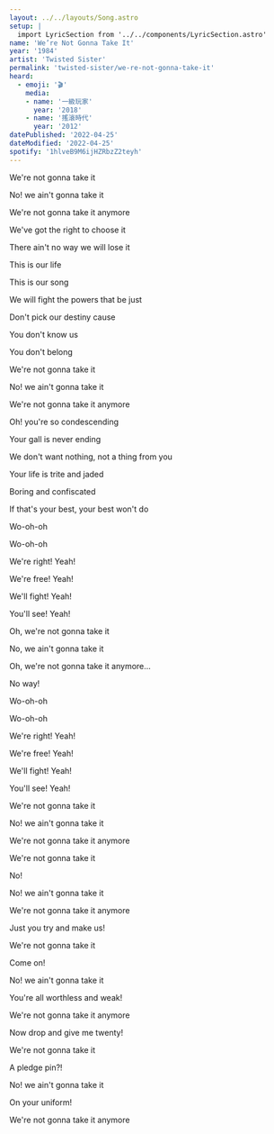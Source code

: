 ```yaml
---
layout: ../../layouts/Song.astro
setup: |
  import LyricSection from '../../components/LyricSection.astro'
name: 'We’re Not Gonna Take It'
year: '1984'
artist: 'Twisted Sister'
permalink: 'twisted-sister/we-re-not-gonna-take-it'
heard:
  - emoji: '🎬'
    media:
    - name: '一級玩家'
      year: '2018'
    - name: '搖滾時代'
      year: '2012'
datePublished: '2022-04-25'
dateModified: '2022-04-25'
spotify: '1hlveB9M6ijHZRbzZ2teyh'
---
```

<LyricSection>

We're not gonna take it

No! we ain't gonna take it

We're not gonna take it anymore

</LyricSection>

<LyricSection>

We've got the right to choose it

There ain't no way we will lose it

This is our life

This is our song

We will fight the powers that be just

Don't pick our destiny cause

You don't know us

You don't belong

</LyricSection>

<LyricSection>

We're not gonna take it

No! we ain't gonna take it

We're not gonna take it anymore

</LyricSection>

<LyricSection>

Oh! you're so condescending

Your gall is never ending

We don't want nothing, not a thing from you

</LyricSection>

<LyricSection>

Your life is trite and jaded

Boring and confiscated

If that's your best, your best won't do

</LyricSection>

<LyricSection>

Wo-oh-oh

Wo-oh-oh

We're right! Yeah!

We're free! Yeah!

We'll fight! Yeah!

You'll see! Yeah!

</LyricSection>

<LyricSection>

Oh, we're not gonna take it

No, we ain't gonna take it

Oh, we're not gonna take it anymore...

No way!

</LyricSection>

<LyricSection>

Wo-oh-oh

Wo-oh-oh

We're right! Yeah!

We're free! Yeah!

We'll fight! Yeah!

You'll see! Yeah!

</LyricSection>

<LyricSection>

We're not gonna take it

No! we ain't gonna take it

We're not gonna take it anymore

We're not gonna take it

No!

No! we ain't gonna take it

We're not gonna take it anymore

Just you try and make us!

</LyricSection>

<LyricSection>

We're not gonna take it

Come on!

No! we ain't gonna take it

You're all worthless and weak!

We're not gonna take it anymore

Now drop and give me twenty!

We're not gonna take it

A pledge pin?!

No! we ain't gonna take it

On your uniform!

We're not gonna take it anymore

</LyricSection>
